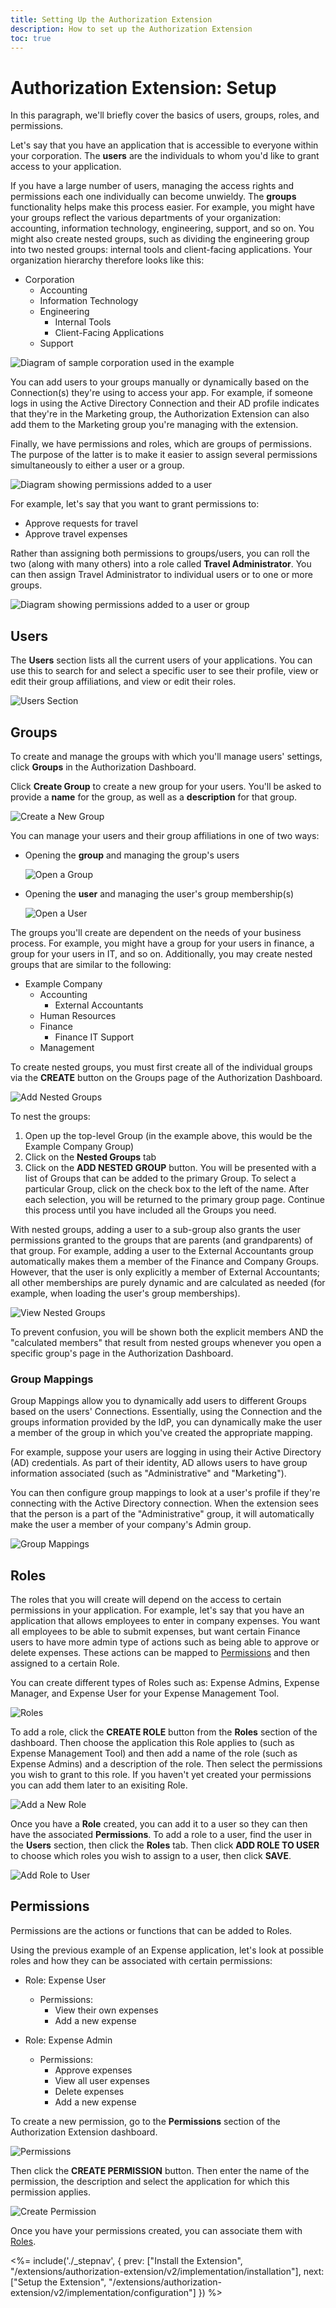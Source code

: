 ```yaml
---
title: Setting Up the Authorization Extension
description: How to set up the Authorization Extension
toc: true
---
```


# Authorization Extension: Setup

In this paragraph, we'll briefly cover the basics of users, groups, roles, and permissions.

Let's say that you have an application that is accessible to everyone within your corporation. The **users** are the individuals to whom you'd like to grant access to your application.

If you have a large number of users, managing the access rights and permissions each one individually can become unwieldy. The **groups** functionality helps make this process easier. For example, you might have your groups reflect the various departments of your organization: accounting, information technology, engineering, support, and so on. You might also create nested groups, such as dividing the engineering group into two nested groups: internal tools and client-facing applications. Your organization hierarchy therefore looks like this:

* Corporation
  * Accounting
  * Information Technology
  * Engineering
    * Internal Tools
    * Client-Facing Applications
  * Support

![Diagram of sample corporation used in the example](/media/articles/extensions/authorization/corporation.png)

You can add users to your groups manually or dynamically based on the Connection(s) they're using to access your app. For example, if someone logs in using the Active Directory Connection and their AD profile indicates that they're in the Marketing group, the Authorization Extension can also add them to the Marketing group you're managing with the extension.

Finally, we have permissions and roles, which are groups of permissions. The purpose of the latter is to make it easier to assign several permissions simultaneously to either a user or a group.

![Diagram showing permissions added to a user](/media/articles/extensions/authorization/roles-permissions.png)

For example, let's say that you want to grant permissions to:

* Approve requests for travel
* Approve travel expenses

Rather than assigning both permissions to groups/users, you can roll the two (along with many others) into a role called **Travel Administrator**. You can then assign Travel Administrator to individual users or to one or more groups.

![Diagram showing permissions added to a user or group](/media/articles/extensions/authorization/groups-roles-permissions.png)

## Users

The **Users** section lists all the current users of your applications. You can use this to search for and select a specific user to see their profile, view or edit their group affiliations, and view or edit their roles.

![Users Section](/media/articles/extensions/authorization/users.png)

## Groups

To create and manage the groups with which you'll manage users' settings, click **Groups** in the Authorization Dashboard.

Click **Create Group** to create a new group for your users. You'll be asked to provide a **name** for the group, as well as a **description** for that group.

![Create a New Group](/media/articles/extensions/authorization/create-group-v2.png)

You can manage your users and their group affiliations in one of two ways:

* Opening the **group** and managing the group's users

    ![Open a Group](/media/articles/extensions/authorization/group-membership-v2.png)

* Opening the **user** and managing the user's group membership(s)

    ![Open a User](/media/articles/extensions/authorization/user-membership-v2.png)

The groups you'll create are dependent on the needs of your business process. For example, you might have a group for your users in finance, a group for your users in IT, and so on. Additionally, you may create nested groups that are similar to the following:

* Example Company
  * Accounting
    * External Accountants
  * Human Resources
  * Finance
    * Finance IT Support
  * Management

To create nested groups, you must first create all of the individual groups via the **CREATE** button on the Groups page of the Authorization Dashboard.

![Add Nested Groups](/media/articles/extensions/authorization/add-nested-groups-v2.png)

To nest the groups:

1. Open up the top-level Group (in the example above, this would be the Example Company Group)
2. Click on the **Nested Groups** tab
3. Click on the **ADD NESTED GROUP** button. You will be presented with a list of Groups that can be added to the primary Group. To select a particular Group, click on the check box to the left of the name. After each selection, you will be returned to the primary group page. Continue this process until you have included all the Groups you need.

With nested groups, adding a user to a sub-group also grants the user permissions granted to the groups that are parents (and grandparents) of that group. For example, adding a user to the External Accountants group automatically makes them a member of the Finance and Company Groups. However, that the user is only explicitly a member of External Accountants; all other memberships are purely dynamic and are calculated as needed (for example, when loading the user's group memberships).

![View Nested Groups](/media/articles/extensions/authorization/nested-groups-v2.png)

To prevent confusion, you will be shown both the explicit members AND the "calculated members" that result from nested groups whenever you open a specific group's page in the Authorization Dashboard.

### Group Mappings

Group Mappings allow you to dynamically add users to different Groups based on the users' Connections. Essentially, using the Connection and the groups information provided by the IdP, you can dynamically make the user a member of the group in which you've created the appropriate mapping.

For example, suppose your users are logging in using their Active Directory (AD) credentials. As part of their identity, AD allows users to have group information associated (such as "Administrative" and "Marketing").

You can then configure group mappings to look at a user's profile if they're connecting with the Active Directory connection. When the extension sees that the person is a part of the "Administrative" group, it will automatically make the user a member of your company's Admin group.

![Group Mappings](/media/articles/extensions/authorization/group-mapping-v2.png)

## Roles

The roles that you will create will depend on the access to certain permissions in your application. For example, let's say that you have an application that allows employees to enter in company expenses. You want all employees to be able to submit expenses, but want certain Finance users to have more admin type of actions such as being able to approve or delete expenses. These actions can be mapped to [Permissions](#permissions) and then assigned to a certain Role.

You can create different types of Roles such as: Expense Admins, Expense Manager, and Expense User for your Expense Management Tool.

![Roles](/media/articles/extensions/authorization/roles.png)

To add a role, click the **CREATE ROLE** button from the **Roles** section of the dashboard. Then choose the application this Role applies to (such as Expense Management Tool) and then add a name of the role (such as Expense Admins) and a description of the role. Then select the permissions you wish to grant to this role. If you haven't yet created your permissions you can add them later to an exisiting Role.

![Add a New Role](/media/articles/extensions/authorization/add-role.png)

Once you have a **Role** created, you can add it to a user so they can then have the associated **Permissions**. To add a role to a user, find the user in the **Users** section, then click the **Roles** tab. Then click **ADD ROLE TO USER** to choose which roles you wish to assign to a user, then click **SAVE**.

![Add Role to User](/media/articles/extensions/authorization/add-role-to-user.png)

## Permissions

Permissions are the actions or functions that can be added to Roles.

Using the previous example of an Expense application, let's look at possible roles and how they can be associated with certain permissions:

- Role: Expense User
  - Permissions:
    - View their own expenses
    - Add a new expense

- Role: Expense Admin
  - Permissions:
    - Approve expenses
    - View all user expenses
    - Delete expenses
    - Add a new expense

To create a new permission, go to the **Permissions** section of the Authorization Extension dashboard.

![Permissions](/media/articles/extensions/authorization/permissions.png)

Then click the **CREATE PERMISSION** button. Then enter the name of the permission, the description and select the application for which this permission applies.

![Create Permission](/media/articles/extensions/authorization/create-permission.png)

Once you have your permissions created, you can associate them with [Roles](#roles).

<%= include('./_stepnav', {
 prev: ["Install the Extension", "/extensions/authorization-extension/v2/implementation/installation"],
 next: ["Setup the Extension", "/extensions/authorization-extension/v2/implementation/configuration"]
}) %>
